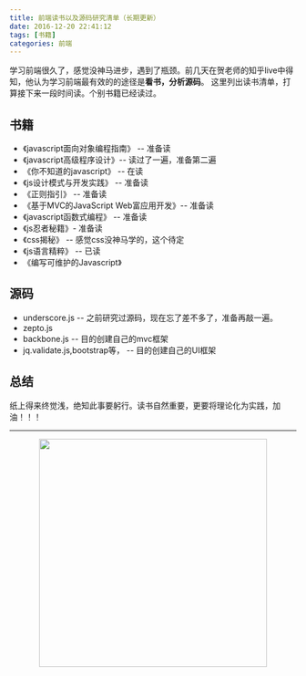 ```yaml
---
title: 前端读书以及源码研究清单（长期更新）
date: 2016-12-20 22:41:12
tags: [书籍]
categories: 前端
---
```


学习前端很久了，感觉没神马进步，遇到了瓶颈。前几天在贺老师的知乎live中得知，他认为学习前端最有效的的途径是**看书，分析源码**。
这里列出读书清单，打算接下来一段时间读。个别书籍已经读过。

## 书籍

- 《javascript面向对象编程指南》 -- 准备读
- 《javascript高级程序设计》-- 读过了一遍，准备第二遍
- 《你不知道的javascript》 -- 在读
- 《js设计模式与开发实践》 -- 准备读
- 《正则指引》 -- 准备读
- 《基于MVC的JavaScript Web富应用开发》-- 准备读
- 《javascript函数式编程》 -- 准备读
- 《js忍者秘籍》- 准备读
- 《css揭秘》 -- 感觉css没神马学的，这个待定
- 《js语言精粹》 -- 已读
- 《编写可维护的Javascript》

## 源码

- underscore.js -- 之前研究过源码，现在忘了差不多了，准备再敲一遍。
- zepto.js
- backbone.js -- 目的创建自己的mvc框架
- jq.validate.js,bootstrap等， -- 目的创建自己的UI框架

## 总结

纸上得来终觉浅，绝知此事要躬行。读书自然重要，更要将理论化为实践，加油！！！

---- 

<center><img src="http://ofstpx613.bkt.clouddn.com/2015120411243022.gif" width="400" ></center>

